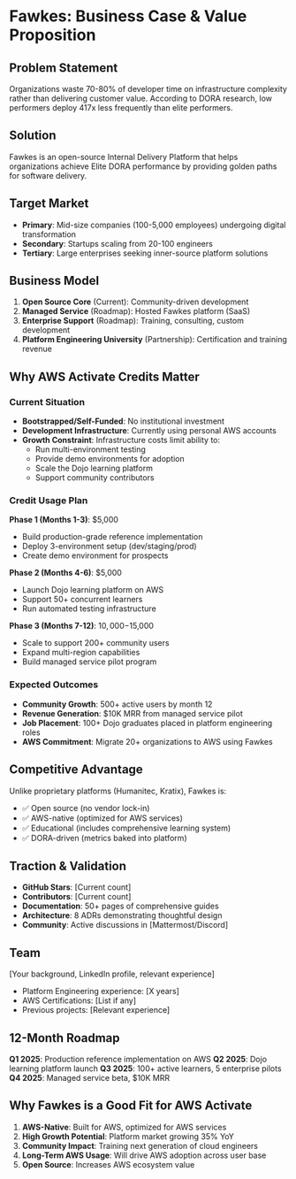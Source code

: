 # Fawkes: Business Case & Value Proposition

## Problem Statement
Organizations waste 70-80% of developer time on infrastructure complexity rather than delivering customer value. According to DORA research, low performers deploy 417x less frequently than elite performers.

## Solution
Fawkes is an open-source Internal Delivery Platform that helps organizations achieve Elite DORA performance by providing golden paths for software delivery.

## Target Market
- **Primary**: Mid-size companies (100-5,000 employees) undergoing digital transformation
- **Secondary**: Startups scaling from 20-100 engineers
- **Tertiary**: Large enterprises seeking inner-source platform solutions

## Business Model
1. **Open Source Core** (Current): Community-driven development
2. **Managed Service** (Roadmap): Hosted Fawkes platform (SaaS)
3. **Enterprise Support** (Roadmap): Training, consulting, custom development
4. **Platform Engineering University** (Partnership): Certification and training revenue

## Why AWS Activate Credits Matter

### Current Situation
- **Bootstrapped/Self-Funded**: No institutional investment
- **Development Infrastructure**: Currently using personal AWS accounts
- **Growth Constraint**: Infrastructure costs limit ability to:
  - Run multi-environment testing
  - Provide demo environments for adoption
  - Scale the Dojo learning platform
  - Support community contributors

### Credit Usage Plan
**Phase 1 (Months 1-3)**: $5,000
- Build production-grade reference implementation
- Deploy 3-environment setup (dev/staging/prod)
- Create demo environment for prospects

**Phase 2 (Months 4-6)**: $5,000
- Launch Dojo learning platform on AWS
- Support 50+ concurrent learners
- Run automated testing infrastructure

**Phase 3 (Months 7-12)**: $10,000-$15,000
- Scale to support 200+ community users
- Expand multi-region capabilities
- Build managed service pilot program

### Expected Outcomes
- **Community Growth**: 500+ active users by month 12
- **Revenue Generation**: $10K MRR from managed service pilot
- **Job Placement**: 100+ Dojo graduates placed in platform engineering roles
- **AWS Commitment**: Migrate 20+ organizations to AWS using Fawkes

## Competitive Advantage
Unlike proprietary platforms (Humanitec, Kratix), Fawkes is:
- ✅ Open source (no vendor lock-in)
- ✅ AWS-native (optimized for AWS services)
- ✅ Educational (includes comprehensive learning system)
- ✅ DORA-driven (metrics baked into platform)

## Traction & Validation
- **GitHub Stars**: [Current count]
- **Contributors**: [Current count]
- **Documentation**: 50+ pages of comprehensive guides
- **Architecture**: 8 ADRs demonstrating thoughtful design
- **Community**: Active discussions in [Mattermost/Discord]

## Team
[Your background, LinkedIn profile, relevant experience]
- Platform Engineering experience: [X years]
- AWS Certifications: [List if any]
- Previous projects: [Relevant experience]

## 12-Month Roadmap
**Q1 2025**: Production reference implementation on AWS
**Q2 2025**: Dojo learning platform launch
**Q3 2025**: 100+ active learners, 5 enterprise pilots
**Q4 2025**: Managed service beta, $10K MRR

## Why Fawkes is a Good Fit for AWS Activate
1. **AWS-Native**: Built for AWS, optimized for AWS services
2. **High Growth Potential**: Platform market growing 35% YoY
3. **Community Impact**: Training next generation of cloud engineers
4. **Long-Term AWS Usage**: Will drive AWS adoption across user base
5. **Open Source**: Increases AWS ecosystem value